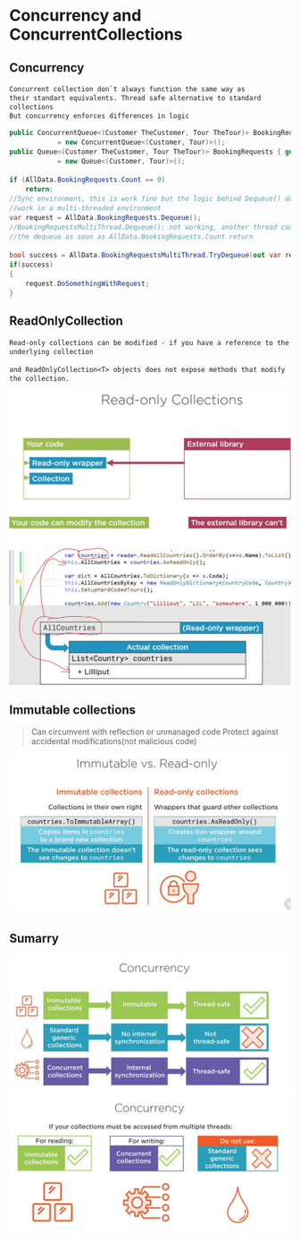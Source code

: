# Concurrency and ConcurrentCollections

## Concurrency
```
Concurrent collection don`t always function the same way as 
their standart equivalents. Thread safe alternative to standard collections
But concurrency enforces differences in logic
```
```c#
public ConcurrentQueue<(Customer TheCustomer, Tour TheTour)> BookingRequestsMultiThread { get; }
			= new ConcurrentQueue<(Customer, Tour)>();
public Queue<(Customer TheCustomer, Tour TheTour)> BookingRequests { get; }
			= new Queue<(Customer, Tour)>();

if (AllData.BookingRequests.Count == 0)
	return;
//Sync environment, this is work fine but the logic behind Dequeue() doesn`t
//work in a multi-threaded environment
var request = AllData.BookingRequests.Dequeue();	
//BookingRequestsMultiThread.Dequeue(); not working, another thread could modify
//the dequeue as soon as AllData.BookingRequests.Count return

bool success = AllData.BookingRequestsMultiThread.TryDequeue(out var request);
if(success)
{
	request.DoSomethingWithRequest;
}
```
 


## ReadOnlyCollection
```
Read-only collections can be modified - if you have a reference to the underlying collection

and ReadOnlyCollection<T> objects does not expose methods that modify the collection.
```
![Read-only](ReadOnlyCollectionExplaned2.jpg)
![Read-only2](ReadOnlyCollection.JPG)

## Immutable collections
> Can circumvent with reflection or unmanaged code
> Protect against accidental modifications(not malicious code)

![Immutabl2](immutable.JPG)

## Sumarry
![summary1](summary1.JPG)
![summary2](summary2.JPG)
